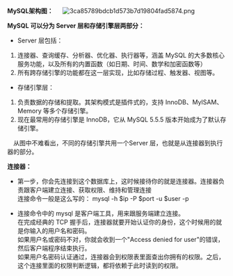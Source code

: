 **MySQL架构图：**
&emsp; ![3ca85789bdcb1d573b7d19804fad5874.png](en-resource://database/2667:1)

**MySQL 可以分为 Server 层和存储引擎层两部分：**

* Server 层包括：

1. 连接器、查询缓存、分析器、优化器、执行器等，涵盖 MySQL 的大多数核心服务功能，以及所有的内置函数（如日期、时间、数学和加密函数等）
2.  所有跨存储引擎的功能都在这一层实现，比如存储过程、触发器、视图等。

* 存储引擎层：
 
1. 负责数据的存储和提取。其架构模式是插件式的，支持 InnoDB、MyISAM、Memory 等多个存储引擎。
2. 现在最常用的存储引擎是 InnoDB，它从 MySQL 5.5.5 版本开始成为了默认存储引擎。

&emsp;从图中不难看出，不同的存储引擎共用一个Server 层，也就是从连接器到执行器的部分。

**连接器：**

* 第一步，你会先连接到这个数据库上，这时候接待你的就是连接器。连接器负责跟客户端建立连接、获取权限、维持和管理连接  
连接命令一般是这么写的： mysql -h $ip -P $port -u $user -p

* 连接命令中的 mysql 是客户端工具，用来跟服务端建立连接。  
在完成经典的 TCP 握手后，连接器就要开始认证你的身份，这个时候用的就是你输入的用户名和密码。  
如果用户名或密码不对，你就会收到一个"Access denied for user"的错误，然后客户端程序结束执行。   
如果用户名密码认证通过，连接器会到权限表里面查出你拥有的权限。之后，这个连接里面的权限判断逻辑，都将依赖于此时读到的权限。
